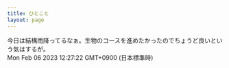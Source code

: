 ```yaml
---
title: ひとこと
layout: page
---
```

<div class="box" dt="1675654042359">
  今日は結構雨降ってるなぁ。生物のコースを進めたかったのでちょうど良いという気はするが。
  <div class="content is-small">Mon Feb 06 2023 12:27:22 GMT+0900 (日本標準時)</div>
</div>